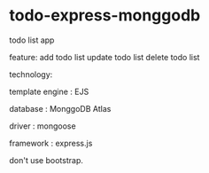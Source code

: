 # todo-express-monggodb
todo list app 


feature:
add todo list
update todo list
delete todo list

technology:

template engine : EJS

database        : MonggoDB Atlas

driver          : mongoose

framework       : express.js


don't use bootstrap. 
